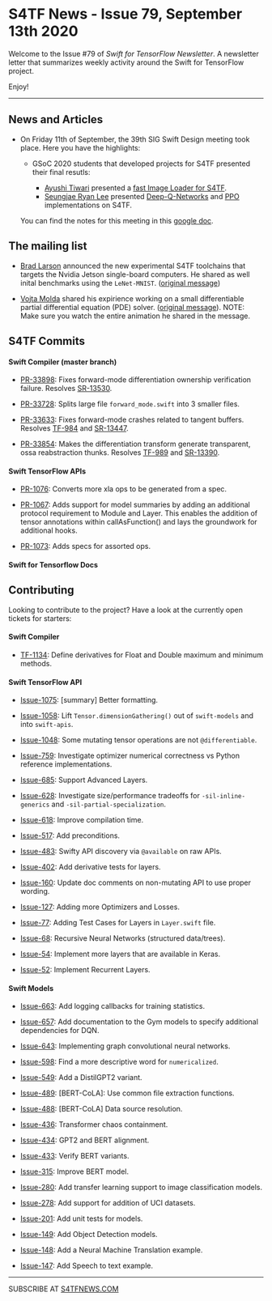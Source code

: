 

S4TF News - Issue 79, September 13th 2020
===================

Welcome to the Issue #79 of *Swift for TensorFlow Newsletter*. A newsletter letter that summarizes weekly activity around the Swift for TensorFlow project.

Enjoy!

---

## News and Articles

* On Friday 11th of September, the 39th SIG Swift Design meeting took place. Here you have the highlights:

    * GSoC 2020 students that developed projects for S4TF presented their final resutls:

        * [Ayushi Tiwari](https://github.com/ayushi2103) presented a [fast Image Loader for S4TF](https://docs.google.com/presentation/d/1gOHRwCkBdBtq6cfhPLppJ6IO3FWxOTHma1G05pbd_-0/edit?usp=sharing).
        * [Seungjae Ryan Lee](https://twitter.com/seungjaeryanlee) presented [Deep-Q-Networks](https://www.endtoend.ai/tutorial/s4tf-dqn/) and [PPO](https://www.endtoend.ai/tutorial/s4tf-ppo/) implementations on S4TF.
    
    You can find the notes for this meeting in this [google doc](https://docs.google.com/document/d/1Fm56p5rV1t2Euh6WLtBFKGqI43ozC3EIjReyLk-LCLU/edit#heading=h.ybjihr2k1s4).

## The mailing list

* [Brad Larson](https://twitter.com/bradlarson) announced the new experimental S4TF toolchains that targets the Nvidia Jetson single-board computers. He shared as well inital benchmarks using the `LeNet-MNIST`. ([original message](https://groups.google.com/a/tensorflow.org/g/swift/c/nDhOjbLTQuQ/m/SH6K_NGdCgAJ))

* [Vojta Molda](https://twitter.com/vojtamolda) shared his expirience working on a small differentiable partial differential equation (PDE) solver. ([original message](https://groups.google.com/a/tensorflow.org/g/swift/c/UadyIYNEBoM/m/1vvzHeRcAgAJ)). NOTE: Make sure you watch the entire animation he shared in the message.

## S4TF Commits

#### Swift Compiler (master branch)

* [PR-33898](https://github.com/apple/swift/pull/33898): Fixes forward-mode differentiation ownership verification failure. Resolves [SR-13530](https://bugs.swift.org/browse/SR-13530). 

* [PR-33728](https://github.com/apple/swift/pull/33728): Splits large file `forward_mode.swift` into 3 smaller files. 

* [PR-33633](https://github.com/apple/swift/pull/33633): Fixes forward-mode crashes related to tangent buffers. Resolves [TF-984](https://bugs.swift.org/browse/TF-984) and [SR-13447](https://bugs.swift.org/browse/SR-13447). 

* [PR-33854](https://github.com/apple/swift/pull/33854): Makes the differentiation transform generate transparent, ossa reabstraction thunks. Resolves [TF-989](https://bugs.swift.org/browse/TF-989) and [SR-13390](https://bugs.swift.org/browse/SR-13390).


#### Swift TensorFlow APIs

* [PR-1076](https://github.com/tensorflow/swift-apis/pull/1076): Converts more xla ops to be generated from a spec.

* [PR-1067](https://github.com/tensorflow/swift-apis/pull/1067): Adds support for model summaries by adding an additional protocol requirement to Module and Layer. This enables the addition of tensor annotations within callAsFunction() and lays the groundwork for additional hooks.

* [PR-1073](https://github.com/tensorflow/swift-apis/pull/1073): Adds specs for assorted ops.

#### Swift for Tensorflow Docs

## Contributing

Looking to contribute to the project? Have a look at the currently open tickets for starters:

#### Swift Compiler

* [TF-1134](https://bugs.swift.org/browse/TF-1134): Define derivatives for Float and Double maximum and minimum methods.

#### Swift TensorFlow API

* [Issue-1075](https://github.com/tensorflow/swift-apis/issues/1075): [summary] Better formatting.

* [Issue-1058](https://github.com/tensorflow/swift-apis/issues/1058): Lift `Tensor.dimensionGathering()` out of `swift-models` and into `swift-apis`.

* [Issue-1048](https://github.com/tensorflow/swift-apis/issues/1048): Some mutating tensor operations are not `@differentiable`.

* [Issue-759](https://github.com/tensorflow/swift-apis/issues/759): Investigate optimizer numerical correctness vs Python reference implementations.

* [Issue-685](https://github.com/tensorflow/swift-apis/issues/685): Support Advanced Layers.

* [Issue-628](https://github.com/tensorflow/swift-apis/issues/628): Investigate size/performance tradeoffs for `-sil-inline-generics` and `-sil-partial-specialization`.

* [Issue-618](https://github.com/tensorflow/swift-apis/issues/618): Improve compilation time.

* [Issue-517](https://github.com/tensorflow/swift-apis/issues/517): Add preconditions. 

* [Issue-483](https://github.com/tensorflow/swift-apis/issues/483): Swifty API discovery via `@available` on raw APIs.

* [Issue-402](https://github.com/tensorflow/swift-apis/issues/402): Add derivative tests for layers.

* [Issue-160](https://github.com/tensorflow/swift-apis/issues/160): Update doc comments on non-mutating API to use proper wording.

* [Issue-127](https://github.com/tensorflow/swift-apis/issues/127): Adding more Optimizers and Losses.

* [Issue-77](https://github.com/tensorflow/swift-apis/issues/77):  Adding Test Cases for Layers in `Layer.swift` file.

* [Issue-68](https://github.com/tensorflow/swift-apis/issues/68): Recursive Neural Networks (structured data/trees).

* [Issue-54](https://github.com/tensorflow/swift-apis/issues/54): Implement more layers that are available in Keras.

* [Issue-52](https://github.com/tensorflow/swift-apis/issues/52): Implement Recurrent Layers.

#### Swift Models

* [Issue-663](https://github.com/tensorflow/swift-models/issues/663): Add logging callbacks for training statistics.

* [Issue-657](https://github.com/tensorflow/swift-models/issues/657): Add documentation to the Gym models to specify additional dependencies for DQN.

* [Issue-643](https://github.com/tensorflow/swift-models/issues/643): Implementing graph convolutional neural networks.

* [Issue-598](https://github.com/tensorflow/swift-models/issues/598): Find a more descriptive word for `numericalized`.

* [Issue-549](https://github.com/tensorflow/swift-models/issues/549): Add a DistilGPT2 variant.

* [Issue-489](https://github.com/tensorflow/swift-models/issues/489): [BERT-CoLA]: Use common file extraction functions.

* [Issue-488](https://github.com/tensorflow/swift-models/issues/488): [BERT-CoLA] Data source resolution.

* [Issue-436](https://github.com/tensorflow/swift-models/issues/436): Transformer chaos containment.

* [Issue-434](https://github.com/tensorflow/swift-models/issues/434): GPT2 and BERT alignment.

* [Issue-433](https://github.com/tensorflow/swift-models/issues/433): Verify BERT variants.

* [Issue-315](https://github.com/tensorflow/swift-models/issues/315): Improve BERT model.

* [Issue-280](https://github.com/tensorflow/swift-models/issues/280): Add transfer learning support to image classification models.

* [Issue-278](https://github.com/tensorflow/swift-models/issues/278): Add support for addition of UCI datasets.

* [Issue-201](https://github.com/tensorflow/swift-models/issues/201): Add unit tests for models.

* [Issue-149](https://github.com/tensorflow/swift-models/issues/149): Add Object Detection models.

* [Issue-148](https://github.com/tensorflow/swift-models/issues/148): Add a Neural Machine Translation example. 

* [Issue-147](https://github.com/tensorflow/swift-models/issues/147): Add Speech to text example.

---

SUBSCRIBE AT [S4TFNEWS.COM](https://www.s4tfnews.com/)
